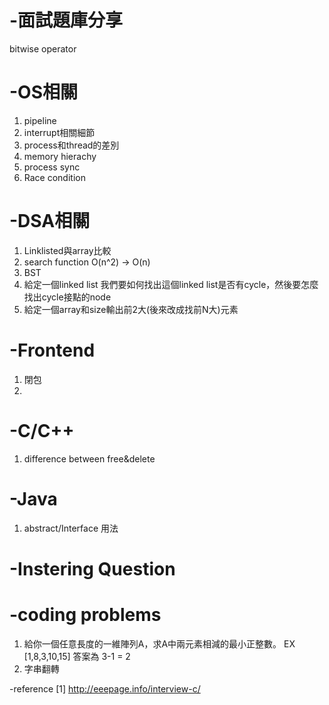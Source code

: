 # -面試題庫分享
bitwise operator
# -OS相關
1. pipeline
2. interrupt相關細節
3. process和thread的差別
4. memory hierachy 
5. process sync
6. Race condition
# -DSA相關
1. Linklisted與array比較
2. search function O(n^2) -> O(n)
3. BST
4. 給定一個linked list
   我們要如何找出這個linked list是否有cycle，然後要怎麼找出cycle接點的node
5. 給定一個array和size輸出前2大(後來改成找前N大)元素 
# -Frontend
 1. 閉包
 2. 

# -C/C++
1. difference between free&delete

# -Java
 1. abstract/Interface 用法

# -Instering Question

# -coding problems
 1. 給你一個任意長度的一維陣列A，求A中兩元素相減的最小正整數。
    EX [1,8,3,10,15]
    答案為 3-1 = 2
 2. 字串翻轉
 
 
 -reference
 [1] http://eeepage.info/interview-c/


